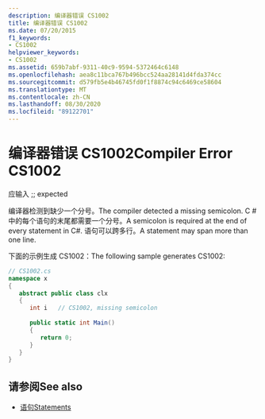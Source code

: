 ```yaml
---
description: 编译器错误 CS1002
title: 编译器错误 CS1002
ms.date: 07/20/2015
f1_keywords:
- CS1002
helpviewer_keywords:
- CS1002
ms.assetid: 659b7abf-9311-40c9-9594-5372464c6148
ms.openlocfilehash: aea8c11bca767b496bcc524aa28141d4fda374cc
ms.sourcegitcommit: d579fb5e4b46745fd0f1f8874c94c6469ce58604
ms.translationtype: MT
ms.contentlocale: zh-CN
ms.lasthandoff: 08/30/2020
ms.locfileid: "89122701"
---
```

# <a name="compiler-error-cs1002"></a><span data-ttu-id="13319-103">编译器错误 CS1002</span><span class="sxs-lookup"><span data-stu-id="13319-103">Compiler Error CS1002</span></span>
<span data-ttu-id="13319-104">应输入 ;</span><span class="sxs-lookup"><span data-stu-id="13319-104">; expected</span></span>  
  
 <span data-ttu-id="13319-105">编译器检测到缺少一个分号。</span><span class="sxs-lookup"><span data-stu-id="13319-105">The compiler detected a missing semicolon.</span></span> <span data-ttu-id="13319-106">C # 中的每个语句的末尾都需要一个分号。</span><span class="sxs-lookup"><span data-stu-id="13319-106">A semicolon is required at the end of every statement in C#.</span></span> <span data-ttu-id="13319-107">语句可以跨多行。</span><span class="sxs-lookup"><span data-stu-id="13319-107">A statement may span more than one line.</span></span>  
  
 <span data-ttu-id="13319-108">下面的示例生成 CS1002：</span><span class="sxs-lookup"><span data-stu-id="13319-108">The following sample generates CS1002:</span></span>  
  
```csharp  
// CS1002.cs  
namespace x  
{  
   abstract public class clx  
   {  
      int i   // CS1002, missing semicolon  
  
      public static int Main()  
      {  
         return 0;  
      }  
   }  
}  
```  
  
## <a name="see-also"></a><span data-ttu-id="13319-109">请参阅</span><span class="sxs-lookup"><span data-stu-id="13319-109">See also</span></span>

- [<span data-ttu-id="13319-110">语句</span><span class="sxs-lookup"><span data-stu-id="13319-110">Statements</span></span>](../programming-guide/statements-expressions-operators/statements.md)
